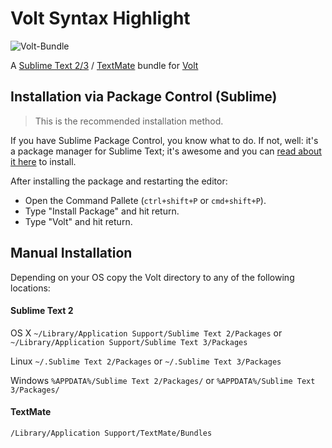 Volt Syntax Highlight
=====================

![Volt-Bundle](http://www.phalconphp.com/img/volt-bundle.jpg)

A [Sublime Text 2/3](http://www.sublimetext.com/) / [TextMate](http://macromates.com/) bundle for [Volt](http://docs.phalconphp.com/en/latest/reference/volt.html)

Installation via Package Control (Sublime)
------------
> This is the recommended installation method.

If you have Sublime Package Control, you know what to do. If not, well: it's a package manager for Sublime Text; it's awesome and you can [read about it here](http://wbond.net/sublime_packages/package_control) to install.

After installing the package and restarting the editor:

* Open the Command Pallete (`ctrl+shift+P` or `cmd+shift+P`).
* Type "Install Package" and hit return.
* Type "Volt" and hit return.


Manual Installation
------------
Depending on your OS copy the Volt directory to any of the following locations:

#### Sublime Text 2

OS X
`~/Library/Application Support/Sublime Text 2/Packages`
or
`~/Library/Application Support/Sublime Text 3/Packages`

Linux
`~/.Sublime Text 2/Packages`
or
`~/.Sublime Text 3/Packages`

Windows
`%APPDATA%/Sublime Text 2/Packages/`
or
`%APPDATA%/Sublime Text 3/Packages/`

#### TextMate

`/Library/Application Support/TextMate/Bundles`